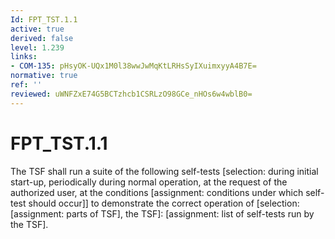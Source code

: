 ```yaml
---
Id: FPT_TST.1.1
active: true
derived: false
level: 1.239
links:
- COM-135: pHsyOK-UQx1M0l38wwJwMqKtLRHsSyIXuimxyyA4B7E=
normative: true
ref: ''
reviewed: uWNFZxE74G5BCTzhcb1CSRLzO98GCe_nHOs6w4wblB0=
---
```


# FPT_TST.1.1

The TSF shall run a suite of the following self-tests [selection: during initial start-up, periodically during normal operation, at the request of the authorized user, at the conditions [assignment: conditions under which self-test should occur]] to demonstrate the correct operation of [selection: [assignment: parts of TSF], the TSF]: [assignment: list of self-tests run by the TSF].